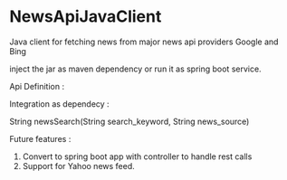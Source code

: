# NewsApiJavaClient
Java client for fetching news from major news api providers Google and Bing

inject the jar as maven dependency or run it as spring boot service. 

Api Definition :

Integration as dependecy : 

String newsSearch(String search_keyword, String news_source)

Future features :
1. Convert to spring boot app with controller to handle rest calls
2. Support for Yahoo news feed.


